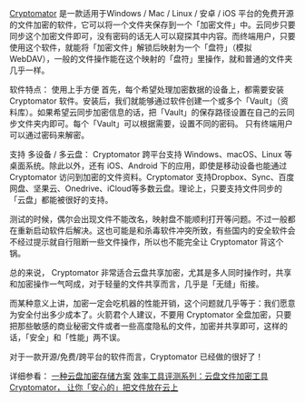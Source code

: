 [Cryptomator](https://cryptomator.org/) 是一款适用于Windows / Mac / Linux / 安卓 / iOS 平台的免费开源的文件加密的软件，它可以将一个文件夹保存到一个「加密文件」中。云同步只要同步这个加密文件即可，没有密码的话无人可以窥探其中内容。而终端用户，只要使用这个软件，就能将「加密文件」解锁后映射为一个「盘符」（模拟WebDAV），一般的文件操作能在这个映射的「盘符」里操作，就和普通的文件夹几乎一样。

软件特点：
使用上手方便
首先，每个希望处理加密数据的设备上，都需要安装 Cryptomator 软件。安装后，我们就能够通过软件创建一个或多个「Vault」（资料库）。如果希望云同步加密信息的话，把「Vault」的保存路径设置在自己的云同步文件夹内即可。每个「Vault」可以根据需要，设置不同的密码。 只有终端用户可以通过密码来解密。

支持 多设备 / 多云盘：
Cryptomator 跨平台支持 Windows、macOS、Linux 等桌面系统。除此以外，还有 iOS、Android 下的应用，即使是移动设备也能通过 Cryptomator 访问到加密的文件资料。Cryptomator 支持Dropbox、Sync、百度网盘、坚果云、Onedrive、iCloud等多数云盘。理论上，只要支持文件同步的「云盘」都能被很好的支持。

测试的时候，偶尔会出现文件不能改名，映射盘不能顺利打开等问题。不过一般都在重新启动软件后解决。这也可能是和杀毒软件冲突所致，有些国内的安全软件会不经过提示就自行阻断一些文件操作，所以也不能完全让 Cryptomator 背这个锅。

总的来说， Cryptomator 非常适合云盘共享加密，尤其是多人同时操作时，共享和加密操作一气呵成，对于轻量的文件共享而言，几乎是「无缝」衔接。

而某种意义上讲，加密一定会吃机器的性能开销，这个问题就几乎等于：我们愿意为安全付出多少成本了。火箭君个人建议，不要用 Cryptomator 全盘加密，只要把那些敏感的商业秘密文件或者一些高度隐私的文件，加密并共享即可，这样的话，「安全」和「性能」两不误。

对于一款开源/免费/跨平台的软件而言，Cryptomator 已经做的很好了！

详细参看：
[一种云盘加密存储方案](https://rec.ustc.edu.cn/encryption)
[效率工具评测系列：云盘文件加密工具Cryptomator， 让你「安心的」把文件放在云上](https://zhuanlan.zhihu.com/p/666353080)